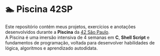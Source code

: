 # 🏊 Piscina 42SP

Este repositório contém meus projetos, exercícios e anotações desenvolvidos durante a **Piscina** da [42 São Paulo](https://www.42sp.org.br/).  
A Piscina é uma imersão intensiva de 4 semanas em **C**, **Shell Script** e fundamentos de programação, voltada para desenvolver habilidades de lógica, algoritmos e aprendizado autodidata.

